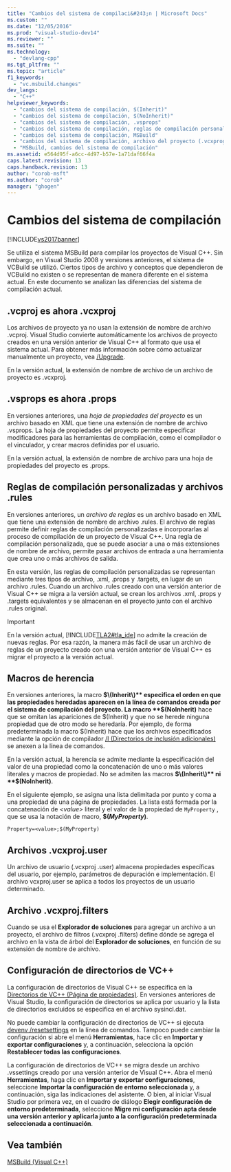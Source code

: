 ```yaml
---
title: "Cambios del sistema de compilaci&#243;n | Microsoft Docs"
ms.custom: ""
ms.date: "12/05/2016"
ms.prod: "visual-studio-dev14"
ms.reviewer: ""
ms.suite: ""
ms.technology: 
  - "devlang-cpp"
ms.tgt_pltfrm: ""
ms.topic: "article"
f1_keywords: 
  - "vc.msbuild.changes"
dev_langs: 
  - "C++"
helpviewer_keywords: 
  - "cambios del sistema de compilación, $(Inherit)"
  - "cambios del sistema de compilación, $(NoInherit)"
  - "cambios del sistema de compilación, .vsprops"
  - "cambios del sistema de compilación, reglas de compilación personalizadas"
  - "cambios del sistema de compilación, MSBuild"
  - "cambios del sistema de compilación, archivo del proyecto (.vcxprog)"
  - "MSBuild, cambios del sistema de compilación"
ms.assetid: e564d95f-a6cc-4d97-b57e-1a71daf66f4a
caps.latest.revision: 13
caps.handback.revision: 13
author: "corob-msft"
ms.author: "corob"
manager: "ghogen"
---
```

# Cambios del sistema de compilaci&#243;n
[!INCLUDE[vs2017banner](../assembler/inline/includes/vs2017banner.md)]

Se utiliza el sistema MSBuild para compilar los proyectos de Visual C\+\+.  Sin embargo, en Visual Studio 2008 y versiones anteriores, el sistema de VCBuild se utilizó.  Ciertos tipos de archivo y conceptos que dependieron de VCBuild no existen o se representan de manera diferente en el sistema actual.  En este documento se analizan las diferencias del sistema de compilación actual.  
  
## .vcproj es ahora .vcxproj  
 Los archivos de proyecto ya no usan la extensión de nombre de archivo .vcproj.  Visual Studio convierte automáticamente los archivos de proyecto creados en una versión anterior de Visual C\+\+ al formato que usa el sistema actual.  Para obtener más información sobre cómo actualizar manualmente un proyecto, vea [\/Upgrade](../Topic/-Upgrade%20\(devenv.exe\).md).  
  
 En la versión actual, la extensión de nombre de archivo de un archivo de proyecto es .vcxproj.  
  
## .vsprops es ahora .props  
 En versiones anteriores, una *hoja de propiedades del proyecto* es un archivo basado en XML que tiene una extensión de nombre de archivo .vsprops.  La hoja de propiedades del proyecto permite especificar modificadores para las herramientas de compilación, como el compilador o el vinculador, y crear macros definidas por el usuario.  
  
 En la versión actual, la extensión de nombre de archivo para una hoja de propiedades del proyecto es .props.  
  
## Reglas de compilación personalizadas y archivos .rules  
 En versiones anteriores, un *archivo de reglas* es un archivo basado en XML que tiene una extensión de nombre de archivo .rules.  El archivo de reglas permite definir reglas de compilación personalizadas e incorporarlas al proceso de compilación de un proyecto de Visual C\+\+.  Una regla de compilación personalizada, que se puede asociar a una o más extensiones de nombre de archivo, permite pasar archivos de entrada a una herramienta que crea uno o más archivos de salida.  
  
 En esta versión, las reglas de compilación personalizadas se representan mediante tres tipos de archivo, .xml, .props y .targets, en lugar de un archivo .rules.  Cuando un archivo .rules creado con una versión anterior de Visual C\+\+ se migra a la versión actual, se crean los archivos .xml, .props y .targets equivalentes y se almacenan en el proyecto junto con el archivo .rules original.  
  
> [!IMPORTANT]
>  En la versión actual, [!INCLUDE[TLA2#tla_ide](../build/includes/tla2sharptla_ide_md.md)] no admite la creación de nuevas reglas.  Por esa razón, la manera más fácil de usar un archivo de reglas de un proyecto creado con una versión anterior de Visual C\+\+ es migrar el proyecto a la versión actual.  
  
## Macros de herencia  
 En versiones anteriores, la macro **$\(Inherit\)** especifica el orden en que las propiedades heredadas aparecen en la línea de comandos creada por el sistema de compilación del proyecto.  La macro **$\(NoInherit\)** hace que se omitan las apariciones de $\(Inherit\) y que no se herede ninguna propiedad que de otro modo se heredaría.  Por ejemplo, de forma predeterminada la macro $\(Inherit\) hace que los archivos especificados mediante la opción de compilador [\/I \(Directorios de inclusión adicionales\)](../build/reference/i-additional-include-directories.md) se anexen a la línea de comandos.  
  
 En la versión actual, la herencia se admite mediante la especificación del valor de una propiedad como la concatenación de uno o más valores literales y macros de propiedad.  No se admiten las macros **$\(Inherit\)** ni **$\(NoInherit\)**.  
  
 En el siguiente ejemplo, se asigna una lista delimitada por punto y coma a una propiedad de una página de propiedades.  La lista está formada por la concatenación de *\<value\>* literal y el valor de la propiedad de `MyProperty` , que se usa la notación de macro, **$\(***MyProperty***\)**.  
  
```  
Property=<value>;$(MyProperty)  
```  
  
## Archivos .vcxproj.user  
 Un archivo de usuario \(.vcxproj .user\) almacena propiedades específicas del usuario, por ejemplo, parámetros de depuración e implementación.  El archivo vcxproj.user se aplica a todos los proyectos de un usuario determinado.  
  
## Archivo .vcxproj.filters  
 Cuando se usa el **Explorador de soluciones** para agregar un archivo a un proyecto, el archivo de filtros \(.vcxproj .filters\) define dónde se agrega el archivo en la vista de árbol del **Explorador de soluciones**, en función de su extensión de nombre de archivo.  
  
## Configuración de directorios de VC\+\+  
 La configuración de directorios de Visual C\+\+ se especifica en la [Directorios de VC\+\+ \(Página de propiedades\)](../ide/vcpp-directories-property-page.md).  En versiones anteriores de Visual Studio, la configuración de directorios se aplica por usuario y la lista de directorios excluidos se especifica en el archivo sysincl.dat.  
  
 No puede cambiar la configuración de directorios de VC\+\+ si ejecuta [devenv \/resetsettings](../Topic/-ResetSettings%20\(devenv.exe\).md) en la línea de comandos.  Tampoco puede cambiar la configuración si abre el menú **Herramientas**, hace clic en **Importar y exportar configuraciones** y, a continuación, selecciona la opción **Restablecer todas las configuraciones**.  
  
 La configuración de directorios de VC\+\+ se migra desde un archivo .vssettings creado por una versión anterior de Visual C\+\+.  Abra el menú **Herramientas**, haga clic en **Importar y exportar configuraciones**, seleccione **Importar la configuración de entorno seleccionada** y, a continuación, siga las indicaciones del asistente.  O bien, al iniciar Visual Studio por primera vez, en el cuadro de diálogo **Elegir configuración de entorno predeterminada**, seleccione **Migre mi configuración apta desde una versión anterior y aplicarla junto a la configuración predeterminada seleccionada a continuación**.  
  
## Vea también  
 [MSBuild \(Visual C\+\+\)](../build/msbuild-visual-cpp.md)